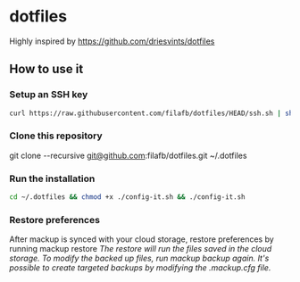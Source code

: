 # dotfiles

Highly inspired by https://github.com/driesvints/dotfiles

## How to use it

### Setup an SSH key

```bash
curl https://raw.githubusercontent.com/filafb/dotfiles/HEAD/ssh.sh | sh -s "<your-email-address>"
```

### Clone this repository
git clone --recursive git@github.com:filafb/dotfiles.git ~/.dotfiles

### Run the installation

```bash
cd ~/.dotfiles && chmod +x ./config-it.sh && ./config-it.sh
```

### Restore preferences
After mackup is synced with your cloud storage, restore preferences by running mackup restore
_The restore will run the files saved in the cloud storage. To modify the backed up files, run mackup backup again. It's possible to create targeted backups by modifying the .mackup.cfg file._